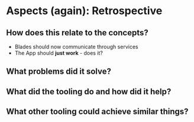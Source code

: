 # Aspects (again): Retrospective

## How does this relate to the concepts?

* Blades should now communicate through services
* The App should **just work** - does it?

## What problems did it solve?

## What did the tooling do and how did it help?

## What other tooling could achieve similar things?

